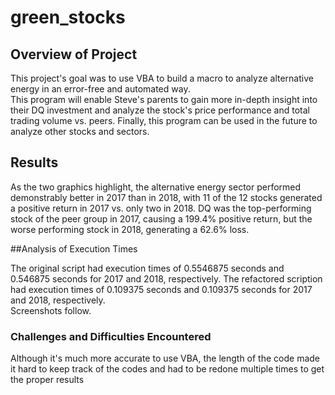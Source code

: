 # green_stocks

## Overview of Project
 This project's goal was to use VBA to build a macro to analyze alternative energy in an error-free and automated way.  
 This program will enable Steve's parents to gain more in-depth insight into their DQ investment and analyze the stock's 
 price performance and total trading volume vs. peers.  Finally, this program can be used in the future to analyze other stocks and sectors.


## Results

As the two graphics highlight, the alternative energy sector performed demonstrably better in 2017 than in 2018, with 
11 of the 12 stocks generated a positive return in 2017 vs. only two in 2018.  DQ was the top-performing stock of the 
peer group in 2017, causing a 199.4% positive return, but the worse performing stock in 2018, generating a 62.6% loss.



##Analysis of Execution Times

The original script had execution times of 0.5546875 seconds and 0.546875 seconds for 2017 and 2018, respectively. 
The refactored scription had execution times of 0.109375 seconds and 0.109375 seconds for 2017 and 2018, respectively.  
Screenshots follow.

### Challenges and Difficulties Encountered

Although it's much more accurate to use VBA, the length of the code made it hard to keep track of the codes and had
to be redone multiple times to get the proper results 
